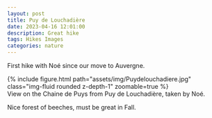 ```yaml
---
layout: post
title: Puy de Louchadière
date: 2023-04-16 12:01:00
description: Great hike
tags: Hikes Images
categories: nature
---
```

First hike with Noé since our move to Auvergne.

<div class="row mt-3">
  {% include figure.html path="assets/img/Puydelouchadiere.jpg" class="img-fluid rounded z-depth-1" zoomable=true %}
</div>
<div class="caption">
    View on the Chaine de Puys from Puy de Louchadière, taken by Noé.
</div>

Nice forest of beeches, must be great in Fall.
